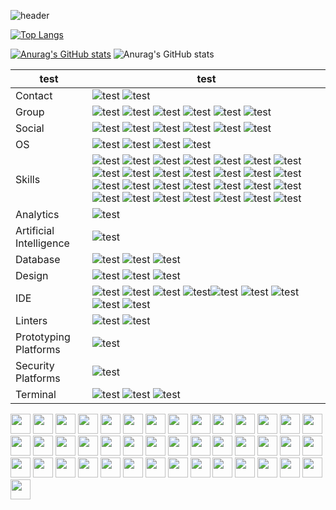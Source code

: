 




![header](https://capsule-render.vercel.app/api?type=waving&color=gradient&height=200&section=header&text=hello😀&fontSize=80&fontColor=ffffff)

[![Top Langs](https://github-readme-stats.vercel.app/api/top-langs/?username=sumintmin)](https://github.com/anuraghazra/github-readme-stats)

[![Anurag's GitHub stats](https://github-readme-stats.vercel.app/api?username=sumintmin)](https://github.com/anuraghazra/github-readme-stats)
![Anurag's GitHub stats](https://github-readme-stats.vercel.app/api?username=sumintmin&hide=contribs,prs&show_icons=true&theme=blue)



|test|test|
|--|---|
|Contact|<img src="https://img.shields.io/badge/Gmail-D14836?style=for-the-badge&logo=gmail&logoColor=white" alt="test"/> <img src="https://img.shields.io/badge/Line-00C300?style=for-the-badge&logo=line&logoColor=white" alt="test" />	|
|Group|<img src="https://img.shields.io/badge/Slack-4A154B?style=for-the-badge&logo=slack&logoColor=white" alt="test" /> <img src="https://img.shields.io/badge/Discord-7289DA?style=for-the-badge&logo=discord&logoColor=white" alt="test" /> <img src="https://img.shields.io/badge/Microsoft_Teams-6264A7?style=for-the-badge&logo=microsoft-teams&logoColor=white" alt="test" /> <img src="https://img.shields.io/badge/Zoom-2D8CFF?style=for-the-badge&logo=zoom&logoColor=white" alt="test" /> <img src="https://img.shields.io/badge/Stack%20Overflow-F58025?style=for-the-badge&logo=Stack%20Overflow&logoColor=white" alt="test" /> <img src="https://img.shields.io/badge/Google-4285F4?logo=google&logoColor=fff&style=for-the-badge" alt="test" /> |
|Social|<img src="https://img.shields.io/badge/GitHub-100000?style=for-the-badge&logo=github&logoColor=white" alt="test" /> <img src="	https://img.shields.io/badge/Instagram-E4405F?style=for-the-badge&logo=instagram&logoColor=white" alt="test" /> <img src="https://img.shields.io/badge/Kaggle-20BEFF?style=for-the-badge&logo=Kaggle&logoColor=white" alt="test" /> <img src="https://img.shields.io/badge/LinkedIn-0077B5?style=for-the-badge&logo=linkedin&logoColor=white" alt="test" /> <img src="https://img.shields.io/badge/Sourcetree-0052CC?style=for-the-badge&logo=Sourcetree&logoColor=white" alt="test" /> <img src="https://img.shields.io/badge/Stack_Overflow-FE7A16?style=for-the-badge&logo=stack-overflow&logoColor=white" alt="test" />|
|OS|<img src="https://img.shields.io/badge/Linux-FCC624?style=for-the-badge&logo=linux&logoColor=black" alt="test" /> <img src="	https://img.shields.io/badge/Linux_Mint-87CF3E?style=for-the-badge&logo=linux-mint&logoColor=white" alt="test" /> <img src="https://img.shields.io/badge/Windows-0078D6?style=for-the-badge&logo=windows&logoColor=white" alt="test" /> <img src="https://img.shields.io/badge/WSL-0a97f5?style=for-the-badge&logo=linux&logoColor=white" alt="test" />|
|Skills|<img src="	https://img.shields.io/badge/C%23-239120?style=for-the-badge&logo=c-sharp&logoColor=white" alt="test" /> <img src="	https://img.shields.io/badge/Python-3776AB?style=for-the-badge&logo=python&logoColor=white" alt="test" /> <img src="	https://img.shields.io/badge/HTML-239120?style=for-the-badge&logo=html5&logoColor=white" alt="test" /> <img src="https://img.shields.io/badge/CSS-239120?&style=for-the-badge&logo=css3&logoColor=white" alt="test" /> <img src="	https://img.shields.io/badge/JavaScript-F7DF1E?style=for-the-badge&logo=JavaScript&logoColor=white" alt="test" /> <img src="	https://img.shields.io/badge/Node.js-43853D?style=for-the-badge&logo=node.js&logoColor=white" alt="test" /> <img src="https://img.shields.io/badge/TypeScript-007ACC?style=for-the-badge&logo=typescript&logoColor=white" alt="test" /> <img src="https://img.shields.io/badge/HTML5-E34F26?style=for-the-badge&logo=html5&logoColor=white" alt="test" /> <img src="https://img.shields.io/badge/CSS3-1572B6?style=for-the-badge&logo=css3&logoColor=white" alt="test" /> <img src="https://img.shields.io/badge/Python-14354C?style=for-the-badge&logo=python&logoColor=white" alt="test" /> <img src="https://img.shields.io/badge/C%2B%2B-00599C?style=for-the-badge&logo=c%2B%2B&logoColor=white" alt="test" /> <img src="https://img.shields.io/badge/Java-ED8B00?style=for-the-badge&logo=openjdk&logoColor=white" alt="test" /> <img src="https://img.shields.io/badge/R-276DC3?style=for-the-badge&logo=r&logoColor=white" alt="test" /> <img src="https://img.shields.io/badge/Ruby-CC342D?style=for-the-badge&logo=ruby&logoColor=white" alt="test" /> <img src="https://img.shields.io/badge/Markdown-000000?style=for-the-badge&logo=markdown&logoColor=white" alt="test" /> <img src="https://img.shields.io/badge/React-20232A?style=for-the-badge&logo=react&logoColor=61DAFB" alt="test" /> <img src="https://img.shields.io/badge/Tailwind_CSS-38B2AC?style=for-the-badge&logo=tailwind-css&logoColor=white" alt="test" /> <img src="https://img.shields.io/badge/Bootstrap-563D7C?style=for-the-badge&logo=bootstrap&logoColor=white" alt="test" /> <img src="https://img.shields.io/badge/Redux-593D88?style=for-the-badge&logo=redux&logoColor=white" alt="test" /> <img src="https://img.shields.io/badge/React_Router-CA4245?style=for-the-badge&logo=react-router&logoColor=white" alt="test" /> <img src="https://img.shields.io/badge/jQuery-0769AD?style=for-the-badge&logo=jquery&logoColor=white" alt="test" /> <img src="https://img.shields.io/badge/Spring-6DB33F?style=for-the-badge&logo=spring&logoColor=white" alt="test" /> <img src="https://img.shields.io/badge/Flask-000000?style=for-the-badge&logo=flask&logoColor=white" alt="test" /> <img src="https://img.shields.io/badge/PostgreSQL-316192?style=for-the-badge&logo=postgresql&logoColor=white" alt="test" /> <img src="https://img.shields.io/badge/MySQL-00000F?style=for-the-badge&logo=mysql&logoColor=white" alt="test" /> <img src="https://img.shields.io/badge/Amazon_AWS-232F3E?style=for-the-badge&logo=amazon-aws&logoColor=white" alt="test" /> <img src="https://img.shields.io/badge/Microsoft_Excel-217346?style=for-the-badge&logo=microsoft-excel&logoColor=white" alt="test" /> <img src="https://img.shields.io/badge/Powershell-2CA5E0?style=for-the-badge&logo=powershell&logoColor=white" alt="test" /> |
|Analytics|<img src="https://img.shields.io/badge/Tableau-E97627?style=for-the-badge&logo=Tableau&logoColor=white" alt="test" />|
|Artificial Intelligence|<img src="https://img.shields.io/badge/TensorFlow-FF6F00?style=for-the-badge&logo=tensorflow&logoColor=white" alt="test" />|
|Database|<img src="https://img.shields.io/badge/MariaDB-003545?style=for-the-badge&logo=mariadb&logoColor=white" alt="test" /> <img src="https://img.shields.io/badge/Oracle-F80000?style=for-the-badge&logo=Oracle&logoColor=white" alt="test" /> <img src="https://img.shields.io/badge/PostgreSQL-316192?style=for-the-badge&logo=postgresql&logoColor=white" alt="test" /> |
|Design|<img src="https://img.shields.io/badge/Krita-203759?style=for-the-badge&logo=krita&logoColor=EEF37B" alt="test" /> <img src="https://img.shields.io/badge/Canva-%2300C4CC.svg?&style=for-the-badge&logo=Canva&logoColor=white" alt="test" /> <img src="https://img.shields.io/badge/Figma-F24E1E?style=for-the-badge&logo=figma&logoColor=white" alt="test" />|
|IDE|<img src="https://img.shields.io/badge/Colab-F9AB00?style=for-the-badge&logo=googlecolab&color=525252" alt="test" /> <img src="https://img.shields.io/badge/Eclipse-2C2255?style=for-the-badge&logo=eclipse&logoColor=white" alt="test" /> <img src="https://img.shields.io/badge/IntelliJ_IDEA-000000.svg?style=for-the-badge&logo=intellij-idea&logoColor=white" alt="test" /> <img src="https://img.shields.io/badge/Notepad++-90E59A.svg?style=for-the-badge&logo=notepad%2B%2B&logoColor=black" alt="test" /><img src="https://img.shields.io/badge/PyCharm-000000.svg?&style=for-the-badge&logo=PyCharm&logoColor=white" alt="test" /> <img src="https://img.shields.io/badge/RStudio-75AADB?style=for-the-badge&logo=RStudio&logoColor=white" alt="test" /> <img src="https://img.shields.io/badge/sublime_text-%23575757.svg?&style=for-the-badge&logo=sublime-text&logoColor=important" alt="test" /> <img src="https://img.shields.io/badge/Visual_Studio-5C2D91?style=for-the-badge&logo=visual%20studio&logoColor=white" alt="test" /> <img src="https://img.shields.io/badge/Visual_Studio_Code-0078D4?style=for-the-badge&logo=visual%20studio%20code&logoColor=white" alt="test" />|
|Linters|<img src="https://img.shields.io/badge/prettier-1A2C34?style=for-the-badge&logo=prettier&logoColor=F7BA3E" alt="test" /> <img src="https://img.shields.io/badge/SonarLint-CB2029?style=for-the-badge&logo=sonarlint&logoColor=white" alt="test" />|
|Prototyping Platforms|<img src="https://img.shields.io/badge/Arduino-00979D?style=for-the-badge&logo=Arduino&logoColor=white" alt="test" />|
|Security Platforms|<img src="https://img.shields.io/badge/Spring_Security-6DB33F?style=for-the-badge&logo=Spring-Security&logoColor=white" alt="test" />|
|Terminal|<img src="https://img.shields.io/badge/windows%20terminal-4D4D4D?style=for-the-badge&logo=windows%20terminal&logoColor=white" alt="test" /> <img src="https://img.shields.io/badge/powershell-5391FE?style=for-the-badge&logo=powershell&logoColor=white" alt="test" /> <img src="https://img.shields.io/badge/GIT-E44C30?style=for-the-badge&logo=git&logoColor=white" alt="test" />|















<!--
**sumintmin/sumintmin** is a ✨ _special_ ✨ repository because its `README.md` (this file) appears on your GitHub profile.

Here are some ideas to get you started:

- 🔭 I’m currently working on ...
- 🌱 I’m currently learning ...
- 👯 I’m looking to collaborate on ...
- 🤔 I’m looking for help with ...
- 💬 Ask me about ...
- 📫 How to reach me: ...
- 😄 Pronouns: ...
- ⚡ Fun fact: ...
-->

<img height="32" width="32" src="https://cdn.simpleicons.org/github" /> <img height="32" width="32" src="https://cdn.simpleicons.org/react/61DAFB" /> <img height="32" width="32" src="https://cdn.simpleicons.org/nodedotjs/5FA04E" /> <img height="32" width="32" src="https://cdn.simpleicons.org/intellijidea/000000" /> <img height="32" width="32" src="https://cdn.simpleicons.org/javascript/F7DF1E" /> <img height="32" width="32" src="https://cdn.simpleicons.org/spring/6DB33F" /> <img height="32" width="32" src="https://cdn.simpleicons.org/jupyter/F37626" /> <img height="32" width="32" src="https://cdn.simpleicons.org/typescript/3178C6" /> <img height="32" width="32" src="https://cdn.simpleicons.org/html5/E34F26/eee" /> <img height="32" width="32" src="https://cdn.simpleicons.org/css3/1572B6/_" /> <img height="32" width="32" src="https://cdn.simpleicons.org/springboot/6DB33F/_" /> <img height="32" width="32" src="https://cdn.simpleicons.org/springsecurity/6DB33F/_" /> <img height="32" width="32" src="https://cdn.simpleicons.org/python/3776AB" /> <img height="32" width="32" src="https://cdn.simpleicons.org/cplusplus/00599C" /> <img height="32" width="32" src="https://cdn.simpleicons.org/xml/005FAD" /> <img height="32" width="32" src="https://cdn.simpleicons.org/r/276DC3" /> <img height="32" width="32" src="https://cdn.simpleicons.org/tistory/000000" /> <img height="32" width="32" src="https://cdn.simpleicons.org/bootstrap/7952B3" /> <img height="32" width="32" src="https://cdn.simpleicons.org/jquery/0769AD" /> <img height="32" width="32" src="https://cdn.simpleicons.org/ngrok/1F1E37" /> <img height="32" width="32" src="https://cdn.simpleicons.org/redmine/B32024" /> <img height="32" width="32" src="https://cdn.simpleicons.org/redux/764ABC" /> <img height="32" width="32" src="https://cdn.simpleicons.org/eclipseide/2C2255" /> <img height="32" width="32" src="https://cdn.simpleicons.org/amazonwebservices/232F3E" /> <img height="32" width="32" src="https://cdn.simpleicons.org/mysql/4479A1" /> <img height="32" width="32" src="https://cdn.simpleicons.org/postgresql/4169E1" /> <img height="32" width="32" src="https://cdn.simpleicons.org/slack/4A154B" /> <img height="32" width="32" src="https://cdn.simpleicons.org/linux/FCC624" /> <img height="32" width="32" src="https://cdn.simpleicons.org/linuxmint/86BE43" /> <img height="32" width="32" src="https://cdn.simpleicons.org/virtualbox/2F61B4" /> <img height="32" width="32" src="https://cdn.simpleicons.org/gradle/2F61B4" /> <img height="32" width="32" src="https://cdn.simpleicons.org/sublimetext/FF9800" /> <img height="32" width="32" src="https://cdn.simpleicons.org/googlecolab/F9AB00" /> <img height="32" width="32" src="https://cdn.simpleicons.org/pycharm/000000" /> <img height="32" width="32" src="https://cdn.simpleicons.org/apachetomcat/F8DC75" /> <img height="32" width="32" src="https://cdn.simpleicons.org/docker/2496ED" /> <img height="32" width="32" src="https://cdn.simpleicons.org/tailwindcss/06B6D4" /> <img height="32" width="32" src="https://cdn.simpleicons.org/gitforwindows/80B3FF" /> <img height="32" width="32" src="https://cdn.simpleicons.org/googlecolab/F9AB00" /> <img height="32" width="32" src="https://cdn.simpleicons.org/slack/4A154B" /> <img height="32" width="32" src="https://cdn.simpleicons.org/slack/4A154B" /> <img height="32" width="32" src="https://cdn.simpleicons.org/slack/4A154B" /> <img height="32" width="32" src="https://cdn.simpleicons.org/slack/4A154B" />
